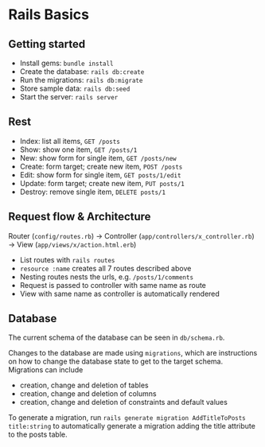 # Rails Basics

## Getting started

* Install gems: `bundle install`
* Create the database: `rails db:create`
* Run the migrations: `rails db:migrate`
* Store sample data: `rails db:seed`
* Start the server: `rails server`

## Rest

* Index: list all items, `GET /posts`
* Show: show one item, `GET /posts/1`
* New: show form for single item, `GET /posts/new`
* Create: form target; create new item, `POST /posts`
* Edit: show form for single item, `GET posts/1/edit`
* Update: form target; create new item, `PUT posts/1`
* Destroy: remove single item, `DELETE posts/1`

## Request flow & Architecture

Router (`config/routes.rb`) -> Controller (`app/controllers/x_controller.rb`) -> View (`app/views/x/action.html.erb`)

* List routes with `rails routes`
* `resource :name` creates all 7 routes described above
* Nesting routes nests the urls, e.g. `/posts/1/comments`
* Request is passed to controller with same name as route
* View with same name as controller is automatically rendered

## Database

The current schema of the database can be seen in `db/schema.rb`.

Changes to the database are made using `migrations`, which are instructions on how to change the database state
to get to the target schema. Migrations can include

* creation, change and deletion of tables
* creation, change and deletion of columns
* creation, change and deletion of constraints and default values

To generate a migration, run `rails generate migration AddTitleToPosts title:string` to automatically generate a
migration adding the title attribute to the posts table.